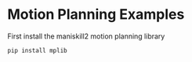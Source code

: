 # Motion Planning Examples

First install the maniskill2 motion planning library
```
pip install mplib
```